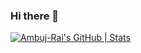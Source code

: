 ### Hi there 👋

<!--
**Ambuj-Rai/Ambuj-Rai** is a ✨ _special_ ✨ repository because its `README.md` (this file) appears on your GitHub profile.

Here are some ideas to get you started:

- 🔭 I’m currently working on ...
- 🌱 I’m currently learning ...
- 👯 I’m looking to collaborate on ...
- 🤔 I’m looking for help with ...
- 💬 Ask me about ...
- 📫 How to reach me: ...
- 😄 Pronouns: ...
- ⚡ Fun fact: ...
-->
[![Ambuj-Rai's GitHub | Stats](https://stats.quine.sh/Ambuj-Rai/github?theme=dark)](https://quine.sh?utm_source=widgets&utm_campaign=Ambuj-Rai)

